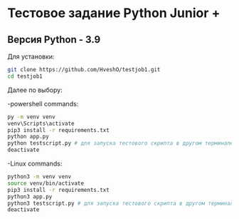 # Тестовое задание Python Junior +
## Версия Python - 3.9
Для установки:
```sh
git clone https://github.com/HveshO/testjob1.git
cd testjob1
```
Далее по выбору:

-powershell commands:
```sh
py -m venv venv
venv\Scripts\activate
pip3 install -r requirements.txt
python app.py
python testscript.py # для запуска тестового скрипта в другом терминале
deactivate
```
-Linux commands:
```sh
python3 -m venv venv
source venv/bin/activate
pip3 install -r requirements.txt
python3 app.py
python3 testscript.py # для запуска тестового скрипта в другом терминале
deactivate
```
